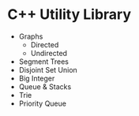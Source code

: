# C++ Utility Library

- Graphs
  - Directed
  - Undirected
- Segment Trees
- Disjoint Set Union
- Big Integer
- Queue & Stacks
- Trie
- Priority Queue
